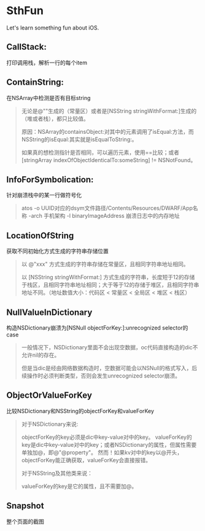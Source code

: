 # SthFun
Let's learn something fun about iOS.

## CallStack:

打印调用栈，解析一行的每个item

## ContainString:

在NSArray中检测是否有目标string

>无论是@""生成的（常量区）或者是[NSString stringWithFormat:]生成的（堆或者栈），都只比较值。
>
>原因：NSArray的containsObject:对其中的元素调用了isEqual:方法，而NSString的isEqual:其实就是isEqualToString:。
>
>如果真的想检测指针是否相同，可以遍历元素，使用==比较；或者[stringArray indexOfObjectIdenticalTo:someString] != NSNotFound。

## InfoForSymbolication:

 针对崩溃栈中的某一行做符号化

> atos -o UUID对应的dsym文件路径/Contents/Resources/DWARF/App名称 -arch 手机架构 -l binaryImageAddress 崩溃日志中的内存地址


## LocationOfString

获取不同初始化方式生成的字符串存储位置

> 以 @"xxx" 方式生成的字符串存储在常量区，且相同字符串地址相同。
>
> 以 [NSString stringWithFormat:] 方式生成的字符串，长度短于12的存储于栈区，且相同字符串地址相同；大于等于12的存储于堆区，且相同字符串地址不同。（地址数值大小：代码区 < 常量区 < 全局区 < 堆区 < 栈区）


## NullValueInDictionary

构造NSDictionary崩溃为[NSNull objectForKey:]:unrecognized selector的case

>一般情况下，NSDictionary里面不会出现空数据，oc代码直接构造的dic不允许nil的存在。
>
>但是当dic是经由网络数据构造时，空数据可能会以NSNull的格式写入，后续操作时必须判断类型，否则会发生unrecognized selector崩溃。


## ObjectOrValueForKey

比较NSDictionary和NSString的objectForKey和valueForKey

>对于NSDictionary来说:
>
>objectForKey的key必须是dic中key-value对中的key。
>valueForKey的key是dic中key-value对中的key；或者NSDictionary的属性，但属性需要单独加@，即@"@property"。
>然而！如果kv对中的key以@开头，objectForKey能正确获取，valueForKey会直接报错。
>
>对于NSString及其他类来说：
>
>valueForKey的key是它的属性，且不需要加@。


## Snapshot

整个页面的截图